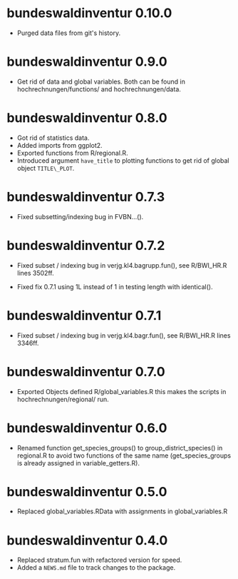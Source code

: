 # bundeswaldinventur 0.10.0

* Purged data files from git's history.

# bundeswaldinventur 0.9.0

* Get rid of data and global variables.
  Both can be found in hochrechnungen/functions/ and hochrechnungen/data.

# bundeswaldinventur 0.8.0

* Got rid of statistics data.
* Added imports from ggplot2.
* Exported functions from R/regional.R.
* Introduced argument `have_title` to plotting functions to get rid of 
  global object `TITLE\_PLOT`.

# bundeswaldinventur 0.7.3

* Fixed subsetting/indexing bug in FVBN...().

# bundeswaldinventur 0.7.2

* Fixed subset / indexing bug in verjg.kl4.bagrupp.fun(),
  see R/BWI\_HR.R lines 3502ff.

* Fixed fix 0.7.1 using 1L instead of 1 in testing length with
  identical().

# bundeswaldinventur 0.7.1

* Fixed subset / indexing bug in verjg.kl4.bagr.fun(),
  see R/BWI\_HR.R lines 3346ff.

# bundeswaldinventur 0.7.0

* Exported Objects defined R/global\_variables.R this makes the scripts in 
  hochrechnungen/regional/ run.

# bundeswaldinventur 0.6.0

* Renamed function get\_species\_groups() to group\_district\_species() in
  regional.R to avoid two functions of the same name (get\_species\_groups is 
  already assigned in variable_getters.R).

# bundeswaldinventur 0.5.0

* Replaced global\_variables.RData with assignments in global\_variables.R

# bundeswaldinventur 0.4.0

* Replaced stratum.fun with refactored version for speed.
* Added a `NEWS.md` file to track changes to the package.



